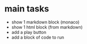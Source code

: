 # main tasks

- show 1 markdown block (monaco)
- show 1 html block (from markdown)
- add a play button
- add a block of code to run
